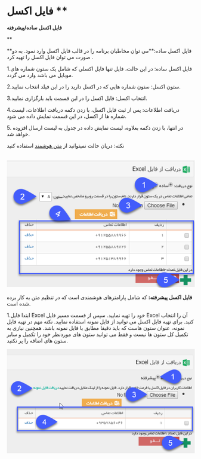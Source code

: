 # فایل اکسل      **

**فایل اکسل ساده/پیشرفته**

**

**فایل اکسل ساده:**می توان مخاطبان برنامه را در قالب فایل اکسل وارد نمود. به دو صورت می توان فایل اکسل را تهیه کرد .

1.فایل اکسل ساده: در این حالت، فایل تنها فایل اکسلی که شامل یک ستون شماره های موبایل می باشد وارد می گردد.

2.ستون اکسل: ستون شماره هایی که در اکسل دارید را در این فیلد انتخاب نمایید.

3.انتخاب اکسل: فایل اکسل را در این قسمت باید بارگزاری نمایید.

4.دریافت اطلاعات: پس از ثبت فایل اکسل، با زدن دکمه دریافت اطلاعات، لیست شماره ها از اکسل، در این قسمت نمایش داده می شود.

5\. در انتها، با زدن دکمه بعلاوه، لیست نمایش داده در جدول به لیست ارسال افزوده خواهد شد.

نکته: دریان حالت نمیتوانید از [متن هوشمند](../../InteligentContext.md) استفاده کنید

 ![](advertise-Step3SelectAudiences-bank9.png)

**فایل اکسل پیشرفته:** که شامل پارامترهای هوشمندی است که در تنظیم متن به کار برده شده است.

1.ابتدا فایل Excel خود را تهیه نمایید. سپس از قسمت مسیر فایل Excel آن را انتخاب کنید. برای تهیه فایل اکسل می توانید از فایل نمونه استفاده نمایید. نکته مهم در تهیه فایل نمونه، عنوان ستون هاست که باید دقیقا مطابق با فایل نمونه باشد. همچنین نیازی به تکمیل کل ستون ها نیست و فقط می توانید ستون های موردنظر خود را تکمیل و سایر ستون های اضافه را پر نکنید.

![](advertise-Step3SelectAudiences-bank10.png)